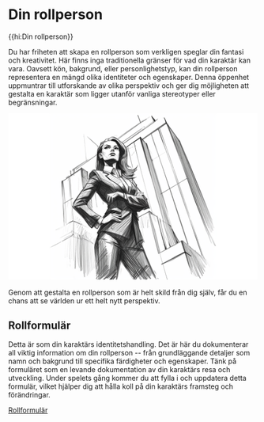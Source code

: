 # Din rollperson

{{hi:Din rollperson}}

Du har friheten att skapa en rollperson som verkligen speglar din fantasi och kreativitet. Här finns inga traditionella gränser för vad din karaktär kan vara. Oavsett kön, bakgrund, eller personlighetstyp, kan din rollperson representera en mängd olika identiteter och egenskaper. Denna öppenhet uppmuntrar till utforskande av olika perspektiv och ger dig möjligheten att gestalta en karaktär som ligger utanför vanliga stereotyper eller begränsningar.

![Rollperson](/resources/character-hero-2.png)

Genom att gestalta en rollperson som är helt skild från dig själv, får du en chans att se världen ur ett helt nytt perspektiv.


## Rollformulär

Detta är som din karaktärs identitetshandling. Det är här du dokumenterar all viktig information om din rollperson -- från grundläggande detaljer som namn och bakgrund till specifika färdigheter och egenskaper. Tänk på formuläret som en levande dokumentation av din karaktärs resa och utveckling. Under spelets gång kommer du att fylla i och uppdatera detta formulär, vilket hjälper dig att hålla koll på din karaktärs framsteg och förändringar.

[Rollformulär](character-form.md)
